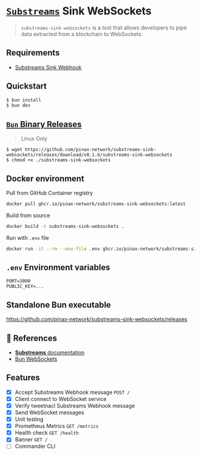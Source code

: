 # [`Substreams`](https://substreams.streamingfast.io/) Sink WebSockets

> `substreams-sink-websockets` is a tool that allows developers to pipe data extracted from a blockchain to WebSockets.

## Requirements

- [Substreams Sink Webhook](https://github.com/pinax-network/substreams-sink-webhook)

## Quickstart

```bash
$ bun install
$ bun dev
```

## [`Bun` Binary Releases](https://github.com/pinax-network/substreams-sink-websockets/releases)

> Linux Only

```
$ wget https://github.com/pinax-network/substreams-sink-websockets/releases/download/v0.1.6/substreams-sink-websockets
$ chmod +x ./substreams-sink-websockets
```

## Docker environment

Pull from GitHub Container registry
```bash
docker pull ghcr.io/pinax-network/substreams-sink-websockets:latest
```

Build from source
```bash
docker build -t substreams-sink-websockets .
```

Run with `.env` file
```bash
docker run -it --rm --env-file .env ghcr.io/pinax-network/substreams-sink-websockets
```

## `.env` Environment variables

```env
PORT=3000
PUBLIC_KEY=...
```

## Standalone Bun executable

https://github.com/pinax-network/substreams-sink-websockets/releases

## 📖 References

- [**Substreams** documentation](https://substreams.streamingfast.io/)
- [Bun WebSockets](https://bun.sh/docs/api/websockets)

## Features

- [x] Accept Substreams Webhook message `POST /`
- [x] Client connect to WebSocket service
- [x] Verify tweetnacl Substreams Webhook message
- [x] Send WebSocket messages
- [x] Unit testing
- [x] Prometheus Metrics `GET /metrics`
- [x] Health check `GET /health`
- [x] Banner `GET /`
- [ ] Commander CLI
